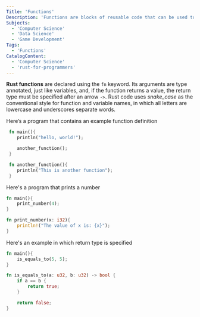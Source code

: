 ```yaml
---
Title: 'Functions'
Description: 'Functions are blocks of reusable code that can be used to repeat processes throughout a script or program.'
Subjects:
  - 'Computer Science'
  - 'Data Science'
  - 'Game Development'
Tags:
  - 'Functions'
CatalogContent:
  - 'Computer Science'
  - 'rust-for-programmers'
---
```


**Rust functions** are declared using the `fn` keyword. Its arguments are type annotated, just like variables, and, if the function returns a value, the return type must be specified after an arrow `->`.
Rust code uses _snake_case_ as the conventional style for function and variable names, in which all letters are lowercase and underscores separate words.

Here’s a program that contains an example function definition

```rust
 fn main(){
    println("hello, world!");

    another_function();
 }

 fn another_function(){
    println("This is another function");
 }
```

Here's a program that prints a number

```rust
fn main(){
    print_number(4);
}

fn print_number(x: i32){
    println!("The value of x is: {x}");
}
```

Here's an example in which return type is specified

```rust
fn main(){
    is_equals_to(5, 5);
}

fn is_equals_to(a: u32, b: u32) -> bool {
    if a == b {
        return true;
    }

    return false;
}
```
